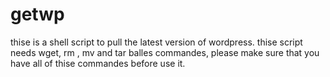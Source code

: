 # getwp
thise is a shell script to pull the latest version of wordpress. thise script needs wget, rm , mv and tar balles commandes, please make sure that you have all of thise commandes before use it. 
